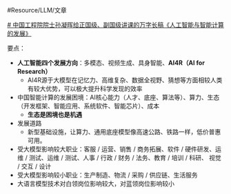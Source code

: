 #Resource/LLM/文章 

[# 中国工程院院士孙凝晖给正国级、副国级讲课的万字长稿《人工智能与智能计算的发展》](https://mp.weixin.qq.com/s/BG92CMZ-dWKegO7Nc1SbJw)

要点：
- **人工智能四个发展方向**：多模态、视频生成、具身智能、**AI4R（AI for Research）**
	- AI4R源于大模型在记忆力、高维复杂、数据全视野、猜想等方面相较人类有较大优势，可以极大提升科学发现的效率
- 中国智能计算的发展困境：AI核心能力（人才、底座、算法等）、算力、生态（开发框架、智能应用、系统软件、智能芯片）、成本
	- **生态是困境也是机遇**
- 发展道路
	- 新型基础设施，让算力、通用底座模型像高速公路、铁路一样，低价普惠可用。
- 受大模型影响较大职业：客服 / 运营、销售 / 商务拓展、软件 / 硬件研发、运维 / 测试、运维 / 测试、人事 / 行政 / 财务 / 法务、教育 / 培训 / 科研、 视觉 / 交互 / 设计
- 受大模型影响较小职业：生产制造、物流 / 采购 / 供应链、生活服务
- 大语言模型技术对白领岗位影响较大，对蓝领岗位影响较小
